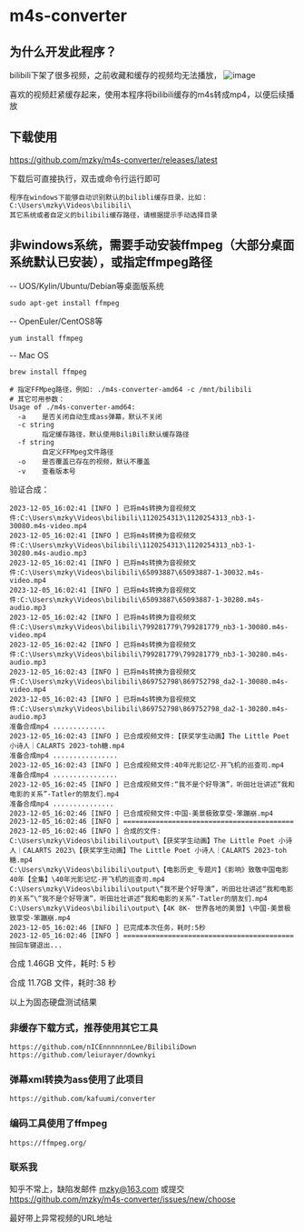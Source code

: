 # m4s-converter

## 为什么开发此程序？
bilibili下架了很多视频，之前收藏和缓存的视频均无法播放，
![image](https://github.com/mzky/m4s-converter/assets/13345233/ea8bc799-e47d-40ca-bde4-c47193f0e453)

喜欢的视频赶紧缓存起来，使用本程序将bilibili缓存的m4s转成mp4，以便后续播放

## 下载使用
https://github.com/mzky/m4s-converter/releases/latest

下载后可直接执行，双击或命令行运行即可

```
程序在windows下能够自动识别默认的bilibli缓存目录，比如：
C:\Users\mzky\Videos\bilibili\
其它系统或者自定义的bilibili缓存路径，请根据提示手动选择目录
```

## 非windows系统，需要手动安装ffmpeg（大部分桌面系统默认已安装），或指定ffmpeg路径

-- UOS/Kylin/Ubuntu/Debian等桌面版系统
```
sudo apt-get install ffmpeg
```
-- OpenEuler/CentOS8等
```
yum install ffmpeg
```
-- Mac OS
```
brew install ffmpeg
```

```
# 指定FFMpeg路径，例如: ./m4s-converter-amd64 -c /mnt/bilibili
# 其它可用参数：
Usage of ./m4s-converter-amd64:
  -a    是否关闭自动生成ass弹幕，默认不关闭
  -c string
        指定缓存路径，默认使用BiliBili默认缓存路径
  -f string
        自定义FFMpeg文件路径
  -o    是否覆盖已存在的视频，默认不覆盖
  -v    查看版本号
```

验证合成：
```
2023-12-05_16:02:41 [INFO ] 已将m4s转换为音视频文件:C:\Users\mzky\Videos\bilibili\1120254313\1120254313_nb3-1-30080.m4s-video.mp4
2023-12-05_16:02:41 [INFO ] 已将m4s转换为音视频文件:C:\Users\mzky\Videos\bilibili\1120254313\1120254313_nb3-1-30280.m4s-audio.mp3
2023-12-05_16:02:41 [INFO ] 已将m4s转换为音视频文件:C:\Users\mzky\Videos\bilibili\65093887\65093887-1-30032.m4s-video.mp4
2023-12-05_16:02:41 [INFO ] 已将m4s转换为音视频文件:C:\Users\mzky\Videos\bilibili\65093887\65093887-1-30280.m4s-audio.mp3
2023-12-05_16:02:42 [INFO ] 已将m4s转换为音视频文件:C:\Users\mzky\Videos\bilibili\799281779\799281779_nb3-1-30080.m4s-video.mp4
2023-12-05_16:02:42 [INFO ] 已将m4s转换为音视频文件:C:\Users\mzky\Videos\bilibili\799281779\799281779_nb3-1-30280.m4s-audio.mp3
2023-12-05_16:02:43 [INFO ] 已将m4s转换为音视频文件:C:\Users\mzky\Videos\bilibili\869752798\869752798_da2-1-30080.m4s-video.mp4
2023-12-05_16:02:43 [INFO ] 已将m4s转换为音视频文件:C:\Users\mzky\Videos\bilibili\869752798\869752798_da2-1-30280.m4s-audio.mp3
准备合成mp4 .............
2023-12-05_16:02:43 [INFO ] 已合成视频文件:【获奖学生动画】The Little Poet 小诗人｜CALARTS 2023-toh糖.mp4
准备合成mp4 ................
2023-12-05_16:02:43 [INFO ] 已合成视频文件:40年光影记忆-开飞机的巡查司.mp4
准备合成mp4 ................
2023-12-05_16:02:45 [INFO ] 已合成视频文件:“我不是个好导演”，听田壮壮讲述“我和电影的关系”-Tatler的朋友们.mp4
准备合成mp4 ...............
2023-12-05_16:02:46 [INFO ] 已合成视频文件:中国-美景极致享受-笨蹦崩.mp4
2023-12-05_16:02:46 [INFO ] ==========================================
2023-12-05_16:02:46 [INFO ] 合成的文件:
C:\Users\mzky\Videos\bilibili\output\【获奖学生动画】The Little Poet 小诗人｜CALARTS 2023\【获奖学生动画】The Little Poet 小诗人｜CALARTS 2023-toh糖.mp4
C:\Users\mzky\Videos\bilibili\output\【电影历史_专题片】《影响》致敬中国电影40年【全集】\40年光影记忆-开飞机的巡查司.mp4
C:\Users\mzky\Videos\bilibili\output\“我不是个好导演”，听田壮壮讲述“我和电影的关系”\“我不是个好导演”，听田壮壮讲述“我和电影的关系”-Tatler的朋友们.mp4
C:\Users\mzky\Videos\bilibili\output\【4K 8K- 世界各地的美景】\中国-美景极致享受-笨蹦崩.mp4
2023-12-05_16:02:46 [INFO ] 已完成本次任务，耗时:5秒
2023-12-05_16:02:46 [INFO ] ==========================================
按回车键退出...
```

合成 1.46GB 文件，耗时: 5 秒

合成 11.7GB 文件，耗时:38 秒

以上为固态硬盘测试结果

### 非缓存下载方式，推荐使用其它工具
```
https://github.com/nICEnnnnnnnLee/BilibiliDown
https://github.com/leiurayer/downkyi
```

### 弹幕xml转换为ass使用了此项目
```
https://github.com/kafuumi/converter
```

### 编码工具使用了ffmpeg
```
https://ffmpeg.org/
```

###  联系我

知乎不常上，缺陷发邮件 mzky@163.com 或提交 https://github.com/mzky/m4s-converter/issues/new/choose 

最好带上异常视频的URL地址
